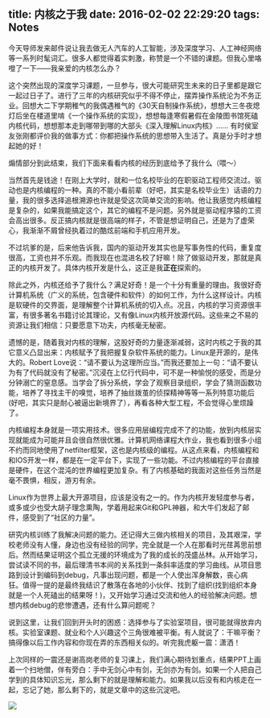 title: 内核之于我
date: 2016-02-02 22:29:20
tags: Notes
---


今天导师发来邮件说让我去做无人汽车的人工智能，涉及深度学习、人工神经网络等一系列时髦词汇。很多人都觉得着实刺激，称赞是一个不错的课题。但我心里咯噔了一下——我亲爱的内核怎么办？

<!-- more -->

这个突然出现的深度学习课题，一旦参与，很大可能研究生未来的日子里都是跟它一起过日子了。进行了三年的内核研究似乎不得不停止，摆弄操作系统沦为不务正业。回想大二下学期稚气的我偶遇稚气的《30天自制操作系统》，想想大三冬夜熄灯后坐在楼道里啃《一个操作系统的实现》，想想每逢寒假暑假在金陵图书馆死磕内核代码，想想那本走到哪带到哪的大部头《深入理解Linux内核》…… 有时侯室友张刚都评价我的做事方式：你都把操作系统的思想带入生活了。真是分手时才想起她的好！

煽情部分到此结束，我们下面来看看内核的经历到底给予了我什么（喂～）

当然首先是钱途！在刚上大学时，就和一位名校毕业的在职驱动工程师交流过。驱动也是内核编程的一种。真的不能小看前辈（好吧，其实是名校毕业生）话语的力量，我的很多选择追根溯源也许就是受这次简单交流的影响。他让我感觉内核编程是复杂的，如果我能搞定这个，其它的编程不是问题。另外就是驱动程序猿的工资会高出很多。反正搞内核就是很高端的样子，不管是想证明自己，还是为了虚荣心，我渐渐不屑曾经执着过的酷炫前端和手机应用开发。

不过坑爹的是，后来他告诉我，国内的驱动开发其实也是写事务性的代码，重复度很高，工资也并不乐观。而我现在也混进名校了好嘛！除了做驱动开发，那就是真正的内核开发了。具体内核开发是什么，这正是我**正在**探索的。

除此之外，内核还给予了我什么？满足好奇！是一个十分有重量的理由。我很好奇计算机系统（广义的系统，包含硬件和软件）的如何工作，为什么这样设计。内核是软硬件的交界面，是理解整个计算机系统的切入点。况且，内核的学习资源很丰富，有很多著名书籍讨论其理论，又有像Linux内核开放源代码。这些来之不易的资源让我们相信：只要愿意下功夫，内核毫无秘密。

遗憾的是，随着我对内核的理解，这股好奇的力量逐渐减弱，这时内核之于我的其它意义凸显出来：内核赋予了我把握复杂软件系统的能力。Linux是开源的，是伟大的。Robert Love说：“请不要认为这理所应当。”而我还要加上一句：“请不要认为有了代码就没有了秘密。”沉浸在上亿行代码中，可不是一种愉悦的感受，而是分分钟溺亡的窒息感。当学会了拆分系统，学会了观察目录组织，学会了猜测函数功能，培养了寻找主干的嗅觉，培养了抽丝拨茧的侦探精神等等一系列特意功能后(好吧，其实只是耐心被逼出新境界了），再看各种大型工程，不会觉得心里烦躁了。

内核编程本身就是一项实用技术。很多应用层编程完成不了的功能，放到内核层实现就能成为可能并且会很自然很优雅。计算机网络课程大作业，我也看到很多小组不约而同地使用了netfilter框架，这也是内核级的编程。从这点来看，内核编程和和IOS开发一样，都是在一定平台下，实现了一些功能。不过内核编程的平台直接是硬件，在这个混沌的世界编程更加复杂。有了内核基础的我面对这些任务当然是毫不畏惧，相反，游刃有余。

Linux作为世界上最大开源项目，应该是没有之一的。作为内核开发轻度参与者，或多或少也受大胡子理念熏陶，学着用起来Git和GPL神器，和大牛们发起了邮件，感受到了“社区的力量”。

研究内核训练了我解决问题的能力。还记得大三做内核相关的项目，及其艰深，学校老师没有人懂，身边也没有经验的同学，完全就是一个人在那看时光荏苒思前想后。然而结果证明这个孤立无援的环境成为了我的成长的茂盛丛林。从开始学习，尝试读不同的书，最后理清书本间的关系找到一条斜率适度的学习曲线。从项目思路到设计到编码到debug，凡事出现问题，都是一个人使出浑身解数，丧心病狂。值得一提的是最终我结识了散落在各地的小伙伴、找到了组织(找到组织本身就是一个人死磕出的结果呀！)，又开始学习通过交流和他人的经验解决问题。想想内核debug的悲惨遭遇，还有什么算问题呢？

说到这里，让我们回到开头时的困惑：选择参与了实验室项目，很可能就得放弃内核。实验室课题、就业和个人兴趣这个三角很难被平衡。有人就说了：干嘛平衡？搞得像以后工作内容和你现在弄的东西相关似的。听完我虎躯一震：潇洒！

上次同样的一震还是谢高岗老师的复习课上，我们满心期待划重点，结果PPT上画着一个扫地僧，伴有旁白：手中无剑心中有剑，无剑亦为有剑。如果一个人把自己学到的具体知识忘光，那么剩下的就是理解和能力。如果我以后没有和内核走在一起，忘记了她，那么剩下的，就是文章中的这些沉淀吧。


![](http://i13.tietuku.com/8acb1f0185975269.jpg)